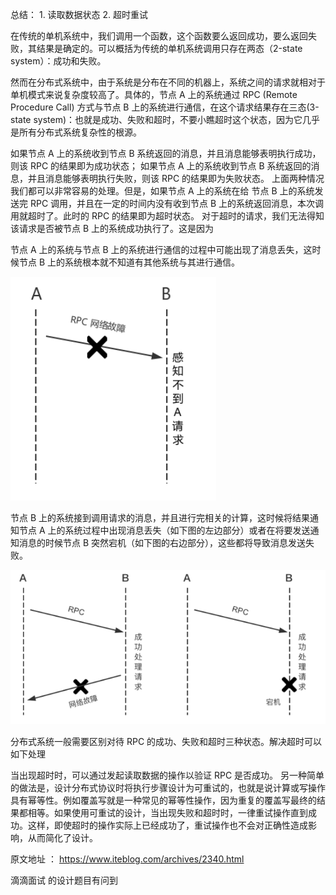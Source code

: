 
总结： 1. 读取数据状态 2. 超时重试

在传统的单机系统中，我们调用一个函数，这个函数要么返回成功，要么返回失败，其结果是确定的。可以概括为传统的单机系统调用只存在两态（2-state system）：成功和失败。

然而在分布式系统中，由于系统是分布在不同的机器上，系统之间的请求就相对于单机模式来说复杂度较高了。具体的，节点 A 上的系统通过 RPC (Remote Procedure Call) 方式与节点 B 上的系统进行通信，在这个请求结果存在三态(3-state system)：也就是成功、失败和超时，不要小瞧超时这个状态，因为它几乎是所有分布式系统复杂性的根源。

如果节点 A 上的系统收到节点 B 系统返回的消息，并且消息能够表明执行成功，则该 RPC 的结果即为成功状态；
如果节点 A 上的系统收到节点 B 系统返回的消息，并且消息能够表明执行失败，则该 RPC 的结果即为失败状态。
上面两种情况我们都可以非常容易的处理。但是，如果节点 A 上的系统在给 节点 B 上的系统发送完 RPC 调用，并且在一定的时间内没有收到节点 B 上的系统返回消息，本次调用就超时了。此时的 RPC 的结果即为超时状态。
对于超时的请求，我们无法得知该请求是否被节点 B 上的系统成功执行了。这是因为

节点 A 上的系统与节点 B 上的系统进行通信的过程中可能出现了消息丢失，这时候节点 B 上的系统根本就不知道有其他系统与其进行通信。

![dis](./images/dis-1.png)

节点 B 上的系统接到调用请求的消息，并且进行完相关的计算，这时候将结果通知节点 A 上的系统过程中出现消息丢失（如下图的左边部分）或者在将要发送通知消息的时候节点 B 突然宕机（如下图的右边部分），这些都将导致消息发送失败。

![dis](./images/dis-2.png)

分布式系统一般需要区别对待 RPC 的成功、失败和超时三种状态。解决超时可以如下处理

当出现超时时，可以通过发起读取数据的操作以验证 RPC 是否成功。
另一种简单的做法是，设计分布式协议时将执行步骤设计为可重试的，也就是说计算或写操作具有幂等性。例如覆盖写就是一种常见的幂等性操作，因为重复的覆盖写最终的结果都相等。如果使用可重试的设计，当出现失败和超时时，一律重试操作直到成功。这样，即使超时的操作实际上已经成功了，重试操作也不会对正确性造成影响，从而简化了设计。

原文地址 ： https://www.iteblog.com/archives/2340.html

滴滴面试 的设计题目有问到